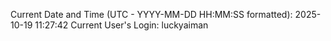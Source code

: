 Current Date and Time (UTC - YYYY-MM-DD HH:MM:SS formatted): 2025-10-19 11:27:42
Current User's Login: luckyaiman
